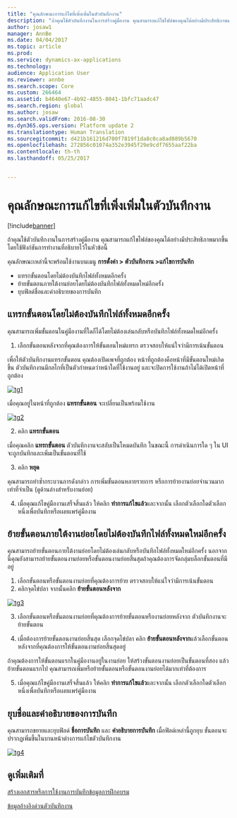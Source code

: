 ```yaml
---
title: "คุณลักษณะการแก้ไขที่เพิ่งเพิ่มในตัวบันทึกงาน"
description: "ถ้าคุณใช้ตัวบันทึกงานในการสร้างคู่มืองาน คุณสามารถแก้ไขไฟล์ของคุณได้อย่างมีประสิทธิภาพมากขึ้นโดยใช้ฟังก์ชันการทำงานที่อธิบายไว้ในหัวข้อนี้"
author: josaw1
manager: AnnBe
ms.date: 04/04/2017
ms.topic: article
ms.prod: 
ms.service: dynamics-ax-applications
ms.technology: 
audience: Application User
ms.reviewer: annbe
ms.search.scope: Core
ms.custom: 266464
ms.assetid: b4640e67-4b92-4855-8041-1bfc71aadc47
ms.search.region: global
ms.author: josaw
ms.search.validFrom: 2016-08-30
ms.dyn365.ops.version: Platform update 2
ms.translationtype: Human Translation
ms.sourcegitcommit: d421b161216d700f7819f1da8c0ca8ad089b5670
ms.openlocfilehash: 272856c01074a352e3945f29e9cdf7655aaf22ba
ms.contentlocale: th-th
ms.lasthandoff: 05/25/2017


---
```


# <a name="recently-added-editing-features-in-task-recorder"></a>คุณลักษณะการแก้ไขที่เพิ่งเพิ่มในตัวบันทึกงาน

[!include[banner](../includes/banner.md)]


ถ้าคุณใช้ตัวบันทึกงานในการสร้างคู่มืองาน คุณสามารถแก้ไขไฟล์ของคุณได้อย่างมีประสิทธิภาพมากขึ้นโดยใช้ฟังก์ชันการทำงานที่อธิบายไว้ในหัวข้อนี้

คุณลักษณะเหล่านี้จะพร้อมใช้งานบนเมนู **การตั้งค่า &gt; ตัวบันทึกงาน &gt;แก้ไขการบันทึก**

-   แทรกขั้นตอนโดยไม่ต้องบันทึกไฟล์ทั้งหมดอีกครั้ง
-   ย้ายขั้นตอนภายใต้งานย่อยโดยไม่ต้องบันทึกไฟล์ทั้งหมดใหม่อีกครั้ง
-   ยุบฟิลด์ชื่อและคำอธิบายของการบันทึก

## <a name="insert-steps-without-rerecording-the-entire-file"></a>แทรกขั้นตอนโดยไม่ต้องบันทึกไฟล์ทั้งหมดอีกครั้ง
คุณสามารถเพิ่มขั้นตอนในคู่มืองานที่ใดก็ได้โดยไม่ต้องเล่นกลับหรือบันทึกไฟล์ทั้งหมดใหม่อีกครั้ง

1.  เลือกขั้นตอนหลังจากที่คุณต้องการให้ขั้นตอนใหม่แทรก ตรวจสอบให้แน่ใจว่ามีการเน้นขั้นตอน

เพื่อให้ตัวบันทึกงานแทรกขั้นตอน คุณต้องเปิดเพจที่ถูกต้อง หน้าที่ถูกต้องคือหน้าที่มีขั้นตอนใหม่เกิดขึ้น ตัวบันทึกงานมีกลไกที่เป็นตัวกำหนดว่าหน้าใดที่ใช้งานอยู่ และจะปิดการใช้งานถ้าไม่ได้เปิดหน้าที่ถูกต้อง 

[![tg1](./media/tg1.png)](./media/tg1.png) 


เมื่อคุณอยู่ในหน้าที่ถูกต้อง **แทรกขั้นตอน** จะเปลี่ยนเป็นพร้อมใช้งาน

[![tg2](./media/tg2-231x300.png)](./media/tg2.png)

2. คลิก **แทรกขั้นตอน**

เมื่อคุณคลิก **แทรกขั้นตอน** ตัวบันทึกงานจะสลับเป็นโหมดบันทึก ในขณะนี้ การดำเนินการใด ๆ ใน UI จะถูกบันทึกและเพิ่มเป็นขั้นตอนที่ใช้

3. คลิก **หยุด**

คุณสามารถทำซ้ำกระบวนการดังกล่าว การเพิ่มขั้นตอนหลายรายการ หรือการย้ายงานย่อยจำนวนมากเท่าที่จำเป็น (ดูด้านล่างสำหรับงานย่อย)

4. เมื่อคุณแก้ไขคู่มืองานเสร็จสิ้นแล้ว ให้คลิก **ทำการแก้ไขแล้ว**และจากนั้น เลือกตัวเลือกใดตัวเลือกหนึ่งเพื่อบันทึกหรือเผยแพร่คู่มืองาน

## <a name="move-steps-under-a-subtask-without-rerecording-the-entire-file"></a>ย้ายขั้นตอนภายใต้งานย่อยโดยไม่ต้องบันทึกไฟล์ทั้งหมดใหม่อีกครั้ง
คุณสามารถย้ายขั้นตอนภายใต้งานย่อยโดยไม่ต้องเล่นกลับหรือบันทึกไฟล์ทั้งหมดใหม่อีกครั้ง นอกจากนี้คุณยังสามารถย้ายขั้นตอนงานย่อยหรือขั้นตอนงานย่อยสิ้นสุดถ้าคุณต้องการจัดกลุ่มบล็อกขั้นตอนที่มีอยู่

1.  เลือกขั้นตอนหรือขั้นตอนงานย่อยที่คุณต้องการย้าย ตรวจสอบให้แน่ใจว่ามีการเน้นขั้นตอน
2.  คลิกจุดไข่ปลา จากนั้นคลิก **ย้ายขั้นตอนหลังจาก**

[![tg3](./media/tg3.png)](./media/tg3.png)

3. เลือกขั้นตอนหรือขั้นตอนงานย่อยที่คุณต้องการย้ายขั้นตอนหรืองานย่อยหลังจาก ตัวบันทึกงานจะย้ายขั้นตอน

4. เมื่อต้องการย้ายขั้นตอนงานย่อยสิ้นสุด เลือกจุดไข่ปลา คลิก **ย้ายขั้นตอนหลังจาก**แล้วเลือกขั้นตอนหลังจากที่คุณต้องการให้ขั้นตอนงานย่อยสิ้นสุดอยู่

ถ้าคุณต้องการให้ขั้นตอนแรกในคู่มืองานอยู่ในงานย่อย ให้สร้างขั้นตอนงานย่อยเป็นขั้นตอนที่สอง แล้วย้ายขั้นตอนแรกไป คุณสามารถเพิ่มหรือย้ายขั้นตอนหรือขั้นตอนงานย่อยได้มากเท่าที่ต้องการ

5. เมื่อคุณแก้ไขคู่มืองานเสร็จสิ้นแล้ว ให้คลิก **ทำการแก้ไขแล้ว**และจากนั้น เลือกตัวเลือกใดตัวเลือกหนึ่งเพื่อบันทึกหรือเผยแพร่คู่มืองาน

## <a name="collapse-recording-name-and-description"></a>ยุบชื่อและคำอธิบายของการบันทึก
คุณสามารถขยายและยุบฟิลด์ **ชื่อการบันทึก** และ **คำอธิบายการบันทึก** เมื่อฟิลด์เหล่านี้ถูกยุบ ขั้นตอนจะปรากฏเพิ่มขึ้นในบานหน้าต่างการแก้ไขตัวบันทึกงาน 

[![tg4](./media/tg4-300x252.png)](./media/tg4.png)  

<a name="see-also"></a>ดูเพิ่มเติมที่
--------

[สร้างเอกสารหรือการใช้งานการบันทึกข้อมูลการฝึกอบรม](/dynamics365/operations/dev-itpro/user-interface/task-recorder)

[ข้อมูลอ้างอิงด่วนตัวบันทึกงาน](/dynamics365/operations/dev-itpro/user-interface/task-recorder-quick-reference)




